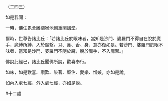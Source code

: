 （二四三）

如是我聞：

一時，佛住毘舍離獼猴池側重閣講堂。

爾時，世尊告諸比丘：「若諸比丘於眼味者，當知是沙門、婆羅門不得自在脫於魔手，魔縛所縛，入於魔繫。耳、鼻、舌、身、意亦復如是。若沙門、婆羅門於眼不味者，當知是沙門、婆羅門不隨於魔，脫於魔手，不入魔繫。」

佛說此經已，諸比丘聞佛所說，歡喜奉行。

如味，如是歡喜、讚歎、染著、堅住、愛樂、憎嫉，亦如是說。

如內入處七經，外入處七經，亦如是說。



#十二處
